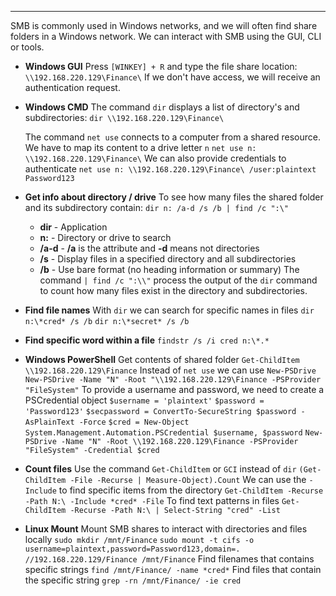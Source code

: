 ----
SMB is commonly used in Windows networks, and we will often find share folders in a Windows network. We can interact with SMB using the GUI, CLI or tools.


- **Windows GUI**
	Press `[WINKEY] + R` and type the file share location:
		`\\192.168.220.129\Finance\`
	If we don't have access, we will receive an authentication request.

- **Windows CMD**
	The command `dir` displays a list of directory's and subdirectories:
		`dir \\192.168.220.129\Finance\`
	
	The command `net use` connects to a computer from a shared resource. We have to map its content to a drive letter `n`
		`net use n: \\192.168.220.129\Finance\`
	We can also provide credentials to authenticate
		`net use n: \\192.168.220.129\Finance\ /user:plaintext Password123`

- **Get info about directory / drive**
	To see how many files the shared folder and its subdirectory contain:
		`dir n: /a-d /s /b | find /c ":\"`
	- **dir** - Application
	- **n:** - Directory or drive to search
	- **/a-d** - **/a** is the attribute and **-d** means not directories 
	- **/s** - Display files in a specified directory and all subdirectories
	- **/b** - Use bare format (no heading information or summary)
	The command `| find /c ":\\"` process the output of the `dir` command to count how many files exist in the directory and subdirectories.
- **Find file names**
	With `dir` we can search for specific names in files
		`dir n:\*cred* /s /b`
		`dir n:\*secret* /s /b`
- **Find specific word within a file**
		`findstr /s /i cred n:\*.*`


- **Windows PowerShell**
	Get contents of shared folder
		`Get-ChildItem \\192.168.220.129\Finance`
	Instead of `net use` we can use `New-PSDrive`
		`New-PSDrive -Name "N" -Root "\\192.168.220.129\Finance -PSProvider "FileSystem"`
	To provide a username and password, we need to create a PSCredential object
		`$username = 'plaintext'`
		`$password = 'Password123'`
		`$secpassword = ConvertTo-SecureString $password -AsPlainText -Force`
		`$cred = New-Object System.Management.Automation.PSCredential $username, $password`
		`New-PSDrive -Name "N" -Root \\192.168.220.129\Finance -PSProvider "FileSystem" -Credential $cred`
	
- **Count files**
	Use the command `Get-ChildItem` or `GCI` instead of `dir`
		`(Get-ChildItem -File -Recurse | Measure-Object).Count`
	We can use the `-Include` to find specific items from the directory
		`Get-ChildItem -Recurse -Path N:\ -Include *cred* -File`
	To find text patterns in files
		`Get-ChildItem -Recurse -Path N:\ | Select-String "cred" -List`


- **Linux Mount**
	Mount SMB shares to interact with directories and files locally
		`sudo mkdir /mnt/Finance`
		`sudo mount -t cifs -o username=plaintext,password=Password123,domain=. //192.168.220.129/Finance /mnt/Finance`
	Find filenames that contains specific strings
		`find /mnt/Finance/ -name *cred*`
	Find files that contain the specific string
		`grep -rn /mnt/Finance/ -ie cred`